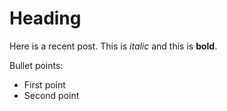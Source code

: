 Heading
======

Here is a recent post. This is *italic* and this is **bold**.

Bullet points:
- First point
- Second point